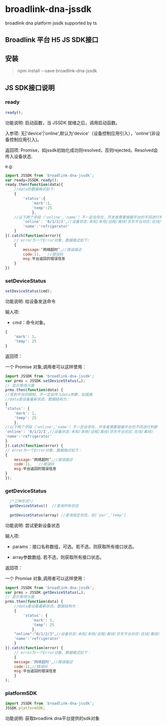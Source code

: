 # broadlink-dna-jssdk

 broadlink dna platform jssdk supported by ts

## Broadlink 平台 H5 JS SDK接口

## 安装

>npm install --save broadlink-dna-jssdk

## JS SDK接口说明

### ready

```javascript
ready();
```

功能说明: 启动函数，当 JSSDK 就绪之后，调用启动函数。

入参项:  无|'device'|'online',默认为'device'（设备控制应用引入），'online'(非设备控制应用引入)。

返回项: Promise，如jssdk初始化成功则resolved，否则rejected。Resolved会传入设备状态.

e.g:

```javascript
import JSSDK from 'broadlink-dna-jssdk';
var ready=JSSDK.ready();
ready.then(function(data){
    //data的数据格式如下:
    {
        'status':{
            'mark':1,
            'temp':25
            },
    //以下两个字段（'online','name'）不一定会存在，开发者需要根据平台的不同进行判断
        'online': '0/1/2/3',//设备状态:未知/本地/远程/离线(京东平台对应:在线/离线)
        'name':'refrigerator'
    }
}).catch(function(error){
    // error为一个Error对象，数据格式如下:
    {
        message:‘网络超时’,//错误描述
        code:11,   //错误码
        msg:平台返回的错误信息
    }
})
```

### setDeviceStatus

```javascript
setDeviceStatus(cmd);
```
  
功能说明: 给设备发送命令

输人项:  

* cmd：命令对象。

```javascript
{
    'mark': 1,
    'temp': 25
}
```

返回项：

一个 Promise 对象,调用者可以这样使用：

```javascript
import JSSDK from 'broadlink-dna-jssdk';
var prms = JSSDK.setDeviceStatus(…);
// 显示等待沙漏
prms.then(function(data) {
//受到平台的限制，不一定会传入data参数，如国美
//data是设备最新状态，数据结构为：
{
'status': {
    'mark': 1,
    'temp': 25
    },
//以下两个字段（'online','name'）不一定会存在，开发者需要根据平台的不同进行判断
'online': '0/1/2/3',//设备状态:未知/本地/远程/离线(京东平台对应:在线/离线)
'name':'refrigerator'
}
}).catch(function(error) {
// error为一个Error对象，数据格式如下：
{
    message:‘网络超时’,//错误描述
    code:11,   //错误码
    msg:平台返回的错误信息
}
});
```

### getDeviceStatus

```javascript
  /*三种形式*/
  getDeviceStatus()  //查询所有状态
  
  getDeviceStatus(array) //查询指定状态，如[‘pwr’,’temp’]
```

功能说明: 尝试更新设备状态

输人项:  

* params：接口名称数组，可选。若不选，则获取所有接口状态。

* array参数数组. 若不选，则获取所有接口状态。

返回项：

一个 Promise 对象,调用者可以这样使用：

```javascript
import JSSDK from 'broadlink-dna-jssdk';
var prms = JSSDK.getDeviceStatus(…);
// 显示等待沙漏
prms.then(function(data) {
    //data是设备最新状态，数据结构为：
    {
        'status': {
            'mark': 1,
            'temp': 25
            },
    "online":"0/1/2/3",//设备状态:未知/本地/远程/离线(京东平台对应:在线/离线)
    'name':'refrigerator'
    }
}).catch(function(error) {
    // error为一个Error对象，数据格式如下：
    {
    message:'网络超时',//错误描述
    code:11,//错误码
    msg:平台返回的错误信息
    }
);
  ```

### platformSDK

```javascript
import JSSDK from 'broadlink-dna-jssdk';
JSSDK.platformSDK;
```
  
功能说明:  获取broadlink dna平台提供的sdk对象
